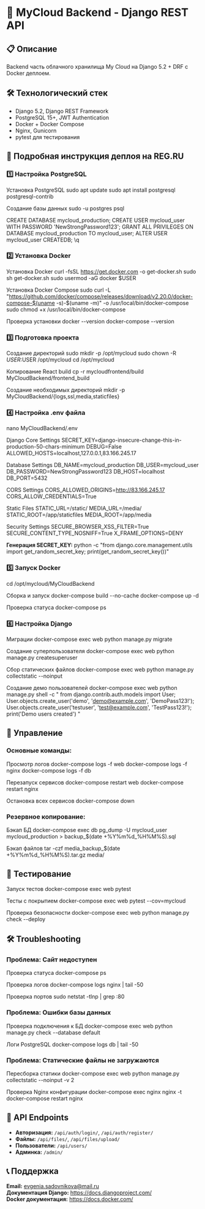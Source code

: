 # 🐍 MyCloud Backend - Django REST API

## 📋 Описание
Backend часть облачного хранилища My Cloud на Django 5.2 + DRF с Docker деплоем.

## 🛠 Технологический стек
- Django 5.2, Django REST Framework  
- PostgreSQL 15+, JWT Authentication
- Docker + Docker Compose
- Nginx, Gunicorn
- pytest для тестирования

## 📡 Подробная инструкция деплоя на REG.RU

### 1️⃣ Настройка PostgreSQL

Установка PostgreSQL
sudo apt update
sudo apt install postgresql postgresql-contrib

Создание базы данных
sudo -u postgres psql


CREATE DATABASE mycloud_production;
CREATE USER mycloud_user WITH PASSWORD 'NewStrongPassword123';
GRANT ALL PRIVILEGES ON DATABASE mycloud_production TO mycloud_user;
ALTER USER mycloud_user CREATEDB;
\q



### 2️⃣ Установка Docker

Установка Docker
curl -fsSL https://get.docker.com -o get-docker.sh
sudo sh get-docker.sh
sudo usermod -aG docker $USER

Установка Docker Compose
sudo curl -L "https://github.com/docker/compose/releases/download/v2.20.0/docker-compose-$(uname -s)-$(uname -m)" -o /usr/local/bin/docker-compose
sudo chmod +x /usr/local/bin/docker-compose

Проверка установки
docker --version
docker-compose --version


### 3️⃣ Подготовка проекта

Создание директорий
sudo mkdir -p /opt/mycloud
sudo chown -R $USER:$USER /opt/mycloud
cd /opt/mycloud

Копирование React build
cp -r mycloudfrontend/build MyCloudBackend/frontend_build

Создание необходимых директорий
mkdir -p MyCloudBackend/{logs,ssl,media,staticfiles}



### 4️⃣ Настройка .env файла

nano MyCloudBackend/.env

Django Core Settings
SECRET_KEY=django-insecure-change-this-in-production-50-chars-minimum
DEBUG=False
ALLOWED_HOSTS=localhost,127.0.0.1,83.166.245.17

Database Settings
DB_NAME=mycloud_production
DB_USER=mycloud_user
DB_PASSWORD=NewStrongPassword123
DB_HOST=localhost
DB_PORT=5432

CORS Settings
CORS_ALLOWED_ORIGINS=http://83.166.245.17
CORS_ALLOW_CREDENTIALS=True

Static Files
STATIC_URL=/static/
MEDIA_URL=/media/
STATIC_ROOT=/app/staticfiles
MEDIA_ROOT=/app/media

Security Settings
SECURE_BROWSER_XSS_FILTER=True
SECURE_CONTENT_TYPE_NOSNIFF=True
X_FRAME_OPTIONS=DENY



**Генерация SECRET_KEY:**
python -c "from django.core.management.utils import get_random_secret_key; 
print(get_random_secret_key())"


### 5️⃣ Запуск Docker

cd /opt/mycloud/MyCloudBackend

Сборка и запуск
docker-compose build --no-cache
docker-compose up -d

Проверка статуса
docker-compose ps



### 6️⃣ Настройка Django

Миграции
docker-compose exec web python manage.py migrate

Создание суперпользователя
docker-compose exec web python manage.py createsuperuser

Сбор статических файлов
docker-compose exec web python manage.py collectstatic --noinput

Создание демо пользователей
docker-compose exec web python manage.py shell -c "
from django.contrib.auth.models import User;
User.objects.create_user('demo', 'demo@example.com', 'DemoPass123!');
User.objects.create_user('testuser', 'test@example.com', 'TestPass123!');
print('Demo users created')
"



## 🔧 Управление

### Основные команды:

Просмотр логов
docker-compose logs -f web
docker-compose logs -f nginx
docker-compose logs -f db

Перезапуск сервисов
docker-compose restart web
docker-compose restart nginx

Остановка всех сервисов
docker-compose down



### Резервное копирование:

Бэкап БД
docker-compose exec db pg_dump -U mycloud_user mycloud_production > backup_$(date +%Y%m%d_%H%M%S).sql

Бэкап файлов
tar -czf media_backup_$(date +%Y%m%d_%H%M%S).tar.gz media/



## 🧪 Тестирование

Запуск тестов
docker-compose exec web pytest

Тесты с покрытием
docker-compose exec web pytest --cov=mycloud

Проверка безопасности
docker-compose exec web python manage.py check --deploy



## 🛠️ Troubleshooting

### Проблема: Сайт недоступен
Проверка статуса
docker-compose ps

Проверка логов
docker-compose logs nginx | tail -50

Проверка портов
sudo netstat -tlnp | grep :80



### Проблема: Ошибки базы данных
Проверка подключения к БД
docker-compose exec web python manage.py check --database default

Логи PostgreSQL
docker-compose logs db | tail -50



### Проблема: Статические файлы не загружаются
Пересборка статики
docker-compose exec web python manage.py collectstatic --noinput -v 2

Проверка Nginx конфигурации
docker-compose exec nginx nginx -t
docker-compose restart nginx



## 🎯 API Endpoints

- **Авторизация:** `/api/auth/login/`, `/api/auth/register/`
- **Файлы:** `/api/files/`, `/api/files/upload/`
- **Пользователи:** `/api/users/`
- **Админка:** `/admin/`

## 📞 Поддержка

**Email:** evgenia.sadovnikova@mail.ru  
**Документация Django:** https://docs.djangoproject.com/  
**Docker документация:** https://docs.docker.com/